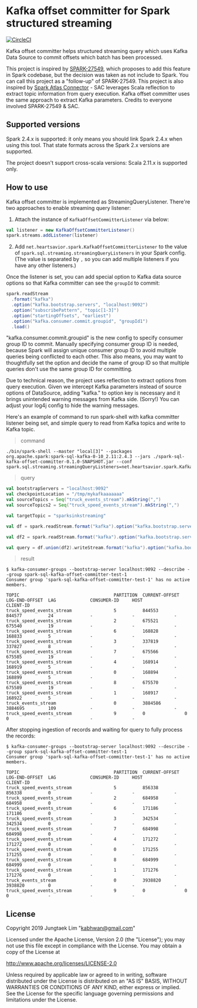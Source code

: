 # Kafka offset committer for Spark structured streaming

[![CircleCI](https://circleci.com/gh/HeartSaVioR/spark-sql-kafka-offset-committer/tree/master.svg?style=svg)](https://circleci.com/gh/HeartSaVioR/spark-sql-kafka-offset-committer/tree/master)

Kafka offset committer helps structured streaming query which uses Kafka Data Source to commit offsets which batch has been processed.

This project is inspired by [SPARK-27549](https://issues.apache.org/jira/browse/SPARK-27549), which proposes to add this feature in Spark codebase, but the decision was taken as not include to Spark. You can call this project as a "follow-up" of SPARK-27549. This project is also inspired by [Spark Atlas Connector](https://github.com/hortonworks-spark/spark-atlas-connector) - SAC leverages Scala reflection to extract topic information from query execution. Kafka offset committer uses the same approach to extract Kafka parameters. Credits to everyone involved SPARK-27549 & SAC.

## Supported versions

Spark 2.4.x is supported: it only means you should link Spark 2.4.x when using this tool. That state formats across the Spark 2.x versions are supported.

The project doesn't support cross-scala versions: Scala 2.11.x is supported only.

## How to use

Kafka offset committer is implemented as StreamingQueryListener. There're two approaches to enable streaming query listener:

1. Attach the instance of `KafkaOffsetCommitterListener` via below:

```scala
val listener = new KafkaOffsetCommitterListener()
spark.streams.addListener(listener)
```

2. Add `net.heartsavior.spark.KafkaOffsetCommitterListener` to the value of `spark.sql.streaming.streamingQueryListeners` in your Spark config.
(The value is separated by `,` so you can add multiple listeners if you have any other listeners.) 

Once the listener is set, you can add special option to Kafka data source options so that Kafka committer can see the `groupId` to commit:

```scala
spark.readStream
  .format("kafka")
  .option("kafka.bootstrap.servers", "localhost:9092")
  .option("subscribePattern", "topic[1-3]")
  .option("startingOffsets", "earliest")
  .option("kafka.consumer.commit.groupid", "groupId1")
  .load()
``` 

"kafka.consumer.commit.groupid" is the new config to specify consumer group ID to commit. Manually specifying consumer group ID is needed, because Spark will
assign unique consumer group ID to avoid multiple queries being conflicted to each other. This also means, you may want to thoughtfully set the option and
 decide the name of group ID so that multiple queries don't use the same group ID for committing.

Due to technical reason, the project uses reflection to extract options from query execution. Given we intercept Kafka parameters instead of source options
 of DataSource, adding "kafka." to option key is necessary and it brings unintended warning messages from Kafka side. (Sorry!) You can adjust your log4j config
to hide the warning messages.

Here's an example of command to run spark-shell with kafka committer listener being set, and simple query to read from Kafka topics and write to Kafka topic.

> command

```
./bin/spark-shell --master "local[3]" --packages org.apache.spark:spark-sql-kafka-0-10_2.11:2.4.3 --jars ./spark-sql-kafka-offset-committer-0.1.0-SNAPSHOT.jar --conf spark.sql.streaming.streamingQueryListeners=net.heartsavior.spark.KafkaOffsetCommitterListener
```

> query

```scala
val bootstrapServers = "localhost:9092"
val checkpointLocation = "/tmp/mykafkaaaaaaa"
val sourceTopics = Seq("truck_events_stream").mkString(",")
val sourceTopics2 = Seq("truck_speed_events_stream").mkString(",")

val targetTopic = "sparksinkstreaming"

val df = spark.readStream.format("kafka").option("kafka.bootstrap.servers", bootstrapServers).option("subscribe", sourceTopics).option("startingOffsets", "earliest").option("kafka.consumer.commit.groupid", "spark-sql-kafka-offset-committer-test-1").load()

val df2 = spark.readStream.format("kafka").option("kafka.bootstrap.servers", bootstrapServers).option("subscribe", sourceTopics2).option("startingOffsets", "earliest").option("kafka.consumer.commit.groupid", "spark-sql-kafka-offset-committer-test-1").load()

val query = df.union(df2).writeStream.format("kafka").option("kafka.bootstrap.servers", bootstrapServers).option("checkpointLocation", checkpointLocation).option("topic", targetTopic).option("kafka.atlas.cluster.name", "sink").start()
```

> result

```
$ kafka-consumer-groups --bootstrap-server localhost:9092 --describe --group spark-sql-kafka-offset-committer-test-1
Consumer group 'spark-sql-kafka-offset-committer-test-1' has no active members.

TOPIC                                    PARTITION  CURRENT-OFFSET  LOG-END-OFFSET  LAG             CONSUMER-ID     HOST            CLIENT-ID
truck_speed_events_stream                5          844553          844577          24              -               -               -
truck_speed_events_stream                2          675521          675540          19              -               -               -
truck_speed_events_stream                6          168828          168833          5               -               -               -
truck_speed_events_stream                3          337819          337827          8               -               -               -
truck_speed_events_stream                7          675566          675585          19              -               -               -
truck_speed_events_stream                4          168914          168919          5               -               -               -
truck_speed_events_stream                0          168894          168899          5               -               -               -
truck_speed_events_stream                8          675570          675589          19              -               -               -
truck_speed_events_stream                1          168917          168922          5               -               -               -
truck_events_stream                      0          3884586         3884695         109             -               -               -
truck_speed_events_stream                9          0               0               0               -               -               -
```

After stopping ingestion of records and waiting for query to fully process the records:

```
$ kafka-consumer-groups --bootstrap-server localhost:9092 --describe --group spark-sql-kafka-offset-committer-test-1
Consumer group 'spark-sql-kafka-offset-committer-test-1' has no active members.

TOPIC                                    PARTITION  CURRENT-OFFSET  LOG-END-OFFSET  LAG             CONSUMER-ID     HOST            CLIENT-ID
truck_speed_events_stream                5          856338          856338          0               -               -               -
truck_speed_events_stream                2          684958          684958          0               -               -               -
truck_speed_events_stream                6          171186          171186          0               -               -               -
truck_speed_events_stream                3          342534          342534          0               -               -               -
truck_speed_events_stream                7          684998          684998          0               -               -               -
truck_speed_events_stream                4          171272          171272          0               -               -               -
truck_speed_events_stream                0          171255          171255          0               -               -               -
truck_speed_events_stream                8          684999          684999          0               -               -               -
truck_speed_events_stream                1          171276          171276          0               -               -               -
truck_events_stream                      0          3938820         3938820         0               -               -               -
truck_speed_events_stream                9          0               0               0               -               -               -
```


## License

Copyright 2019 Jungtaek Lim "<kabhwan@gmail.com>"

Licensed under the Apache License, Version 2.0 (the "License");
you may not use this file except in compliance with the License.
You may obtain a copy of the License at

http://www.apache.org/licenses/LICENSE-2.0

Unless required by applicable law or agreed to in writing, software
distributed under the License is distributed on an "AS IS" BASIS,
WITHOUT WARRANTIES OR CONDITIONS OF ANY KIND, either express or implied.
See the License for the specific language governing permissions and
limitations under the License. 
